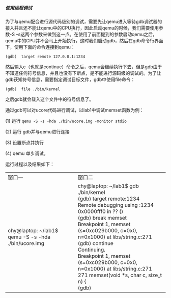 ##### 使用远程调试

为了与qemu配合进行源代码级别的调试，需要先让qemu进入等待gdb调试器的接入并且还不能让qemu中的CPU执行，因此启动qemu的时候，我们需要使用参数-S –s这两个参数来做到这一点。在使用了前面提到的参数启动qemu之后，qemu中的CPU并不会马上开始执行，这时我们启动gdb，然后在gdb命令行界面下，使用下面的命令连接到qemu：

	(gdb)  target remote 127.0.0.1:1234

然后输入c（也就是continue）命令之后，qemu会继续执行下去，但是gdb由于不知道任何符号信息，并且也没有下断点，是不能进行源码级的调试的。为了让gdb获知符号信息，需要指定调试目标文件，gdb中使用file命令：

	(gdb)  file ./bin/kernel

之后gdb就会载入这个文件中的符号信息了。

通过gdb可以对ucore代码进行调试，以lab1中调试memset函数为例：

(1)  运行 `qemu -S -s -hda ./bin/ucore.img -monitor stdio`

(2)  运行 gdb并与qemu进行连接

(3)  设置断点并执行

(4)  qemu 单步调试。

运行过程以及结果如下：

<table>
<tr><td>窗口一</td><td>窗口二</td>
<tr>
<td>
chy@laptop: ~/lab1$ qemu -S -s -hda ./bin/ucore.img 
</td>
<td>
chy@laptop: ~/lab1$ gdb ./bin/kernel <br>
(gdb) target remote:1234 <br>
Remote debugging using :1234 <br>
0x0000fff0 in ?? () <br>
(gdb) break memset <br>
Breakpoint 1, memset (s=0xc029b000, c=0x0, n=0x1000) at libs/string.c:271 <br>
(gdb) continue <br>
Continuing. <br>
Breakpoint 1, memset (s=0xc029b000, c=0x0, n=0x1000) at libs/string.c:271 <br>
271     memset(void *s, char c, size_t n) { <br>
(gdb)
</td>
</tr></table>

